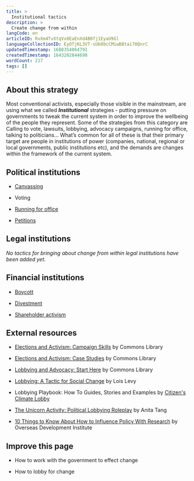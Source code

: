 ```yaml
---
title: >
  Institutional tactics
description: >
  Create change from within
langCode: en
articleID: RvXm4TvXtqVx8EaEnXd4B0fj1EyaU9Gl
languageCollectionID: EyOTjKL3VT-sUb8bcCMiwB8tai70QnrC
updatedTimestamp: 1688354064791
createdTimestamp: 1643202844698
wordCount: 217
tags: []
---
```


## About this strategy

Most conventional activists, especially those visible in the mainstream, are using what we called **_Institutional_** strategies - putting pressure on governments to tweak the current system in order to improve the wellbeing of the people they represent. Some of the strategies from this category are Calling to vote, lawsuits, lobbying, advocacy campaigns, running for office, talking to politicians… What’s common for all of these is that their primary target are people in institutions of power (companies, national, regional or local governments, public institutions etc), and the demands are changes within the framework of the current system.

## Political institutions

-   [Canvassing](/tactics/canvassing)
    
-   Voting
    
-   [Running for office](/tactics/running-for-office)
    
-   [Petitions](/tactics/petition)
    

## Legal institutions

_No tactics for bringing about change from within legal institutions have been added yet._

## Financial institutions

-   [Boycott](/tactics/boycot)
    
-   [Divestment](/tactics/divestment)
    
-   [Shareholder activism](/tactics/shareholder)
    

## External resources

-   [Elections and Activism: Campaign Skills](https://commonslibrary.org/elections-and-activism-campaign-skils/) by Commons Library
    
-   [Elections and Activism: Case Studies](https://commonslibrary.org/elections-and-activism-casestudies/) by Commons Library
    
-   [Lobbying and Advocacy: Start Here](https://commonslibrary.org/lobbying-and-advocacy-start-here/) by Commons Library
    
-   [Lobbying: A Tactic for Social Change](https://commonslibrary.org/lobbying-a-tactic-for-social-change/) by Lois Levy
    
-   Lobbying Playbook: How To Guides, Stories and Examples by [Citizen's Climate Lobby](https://commonslibrary.org/lobbying-playbook-how-to-guides-stories-and-examples/?utm_source=activisthandbook.org)
    
-   [The Unicorn Activity: Political Lobbying Roleplay](https://commonslibrary.org/the-unicorn-activity-political-lobbying-role-play/) by Anita Tang
    
-   [10 Things to Know About How to Influence Policy With Research](https://commonslibrary.org/10-things-to-know-about-how-to-influence-policy-with-research/) by Overseas Development Institute
    

## Improve this page

-   How to work with the government to effect change
    
-   How to lobby for change